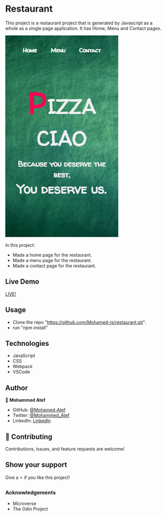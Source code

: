 # Restaurant

This project is a restaurant project that is generated by Javascript as a whole as a single page application.
It has Home, Menu and Contact pages.

![screenshot](./screenshot.png)

In this project:

- Made a home page for the restaurant.
- Made a menu page for the restaurant.
- Made a contact page for the restaurant.

## Live Demo

[LIVE!](https://mohamed-js.github.io/RESTAURANT/)


## Usage

- Clone the repo "https://github.com/Mohamed-js/restaurant.git".
- run "npm install"


## Technologies

- JavaScript
- CSS
- Webpack
- VSCode

## Author

👤 **Mohammed Atef**

- GitHub: [@Mohamed-Atef](https://github.com/Mohamed-js)
- Twitter: [@Mohammed_Atef](https://twitter.com/Demovejetta)
- LinkedIn: [LinkedIn](https://www.linkedin.com/in/mohamed-js/)


## 🤝 Contributing

Contributions, issues, and feature requests are welcome!


## Show your support

Give a ⭐️ if you like this project!

### Acknowledgements

- Microverse
- The Odin Project
